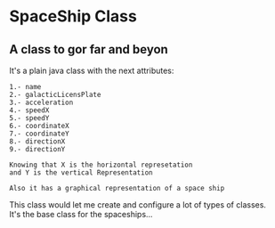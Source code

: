 # SpaceShip Class

## A class to gor far and beyon

It's a plain java class with the next attributes:
<br>
```
1.- name
2.- galacticLicensPlate
3.- acceleration
4.- speedX
5.- speedY
6.- coordinateX
7.- coordinateY
8.- directionX
9.- directionY

Knowing that X is the horizontal represetation
and Y is the vertical Representation

Also it has a graphical representation of a space ship  
```
This class would let me create and configure a lot of types of classes.
<br>
It's the base class for the spaceships...